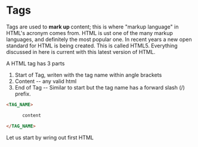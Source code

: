 # Tags

Tags are used to <b> mark up </b> content; this is where "markup
language" in HTML's acronym comes from. HTML is ust one of the many
markup languages, and definitely the most popular one. In recent years a
new open standard for HTML is being created. This is called HTML5.
Everything discussed in here is current with this latest version of
HTML. 

A HTML tag has 3 parts
1. Start of Tag, writen with the tag name within angle brackets
2. Content -- any valid html
3. End of Tag -- Similar to start but the tag name has a forward slash
   (/) prefix.

```html
<TAG_NAME>

      content

</TAG_NAME>
```


Let us start by wring out first HTML

